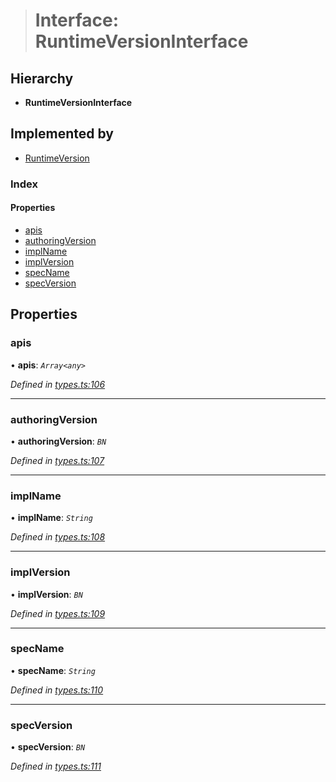 > # Interface: RuntimeVersionInterface

## Hierarchy

* **RuntimeVersionInterface**

## Implemented by

* [RuntimeVersion](../classes/_rpc_runtimeversion_.runtimeversion.md)

### Index

#### Properties

* [apis](_types_.runtimeversioninterface.md#apis)
* [authoringVersion](_types_.runtimeversioninterface.md#authoringversion)
* [implName](_types_.runtimeversioninterface.md#implname)
* [implVersion](_types_.runtimeversioninterface.md#implversion)
* [specName](_types_.runtimeversioninterface.md#specname)
* [specVersion](_types_.runtimeversioninterface.md#specversion)

## Properties

###  apis

• **apis**: *`Array<any>`*

*Defined in [types.ts:106](https://github.com/polkadot-js/api/blob/6e42db3/packages/types/src/types.ts#L106)*

___

###  authoringVersion

• **authoringVersion**: *`BN`*

*Defined in [types.ts:107](https://github.com/polkadot-js/api/blob/6e42db3/packages/types/src/types.ts#L107)*

___

###  implName

• **implName**: *`String`*

*Defined in [types.ts:108](https://github.com/polkadot-js/api/blob/6e42db3/packages/types/src/types.ts#L108)*

___

###  implVersion

• **implVersion**: *`BN`*

*Defined in [types.ts:109](https://github.com/polkadot-js/api/blob/6e42db3/packages/types/src/types.ts#L109)*

___

###  specName

• **specName**: *`String`*

*Defined in [types.ts:110](https://github.com/polkadot-js/api/blob/6e42db3/packages/types/src/types.ts#L110)*

___

###  specVersion

• **specVersion**: *`BN`*

*Defined in [types.ts:111](https://github.com/polkadot-js/api/blob/6e42db3/packages/types/src/types.ts#L111)*